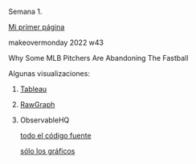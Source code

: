 Semana 1.

[Mi primer página](https://fabianghi.github.io/infovis/s1/holamundo.html)

makeovermonday 2022 w43

Why Some MLB Pitchers Are Abandoning The Fastball

Algunas visualizaciones:

1. [Tableau](https://fabianghi.github.io/infovis/s1/tableau.html)
2. [RawGraph](https://fabianghi.github.io/infovis/s1/BumpChart.html) 
3. ObservableHQ

   [todo el código fuente](https://observablehq.com/d/42eac967a27b9cdd)

   [sólo los gráficos](https://aaizemberg.github.io/ecd2022a/s1/observable.html)
